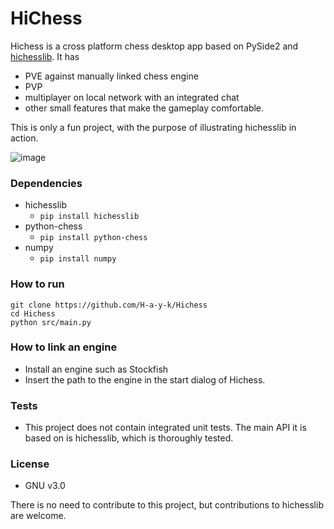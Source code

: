 # HiChess

Hichess is a cross platform chess desktop app based on PySide2 and [hichesslib](https://github.com/H-a-y-k/hichesslib). It has
 - PVE against manually linked chess engine
 - PVP
 - multiplayer on local network with an integrated chat
 - other small features that make the gameplay comfortable.

This is only a fun project, with the purpose of illustrating hichesslib in action. 

![image](https://github.com/H-a-y-k/Hichess/assets/52096477/e1b0a42c-b5c4-410e-abc0-3a0e49870738)

### Dependencies
 - hichesslib
   + `pip install hichesslib`
 - python-chess
   + `pip install python-chess`
 - numpy
   + `pip install numpy`
     
### How to run
```
git clone https://github.com/H-a-y-k/Hichess
cd Hichess
python src/main.py
```

### How to link an engine
 - Install an engine such as Stockfish
 - Insert the path to the engine in the start dialog of Hichess.

### Tests
- This project does not contain integrated unit tests. The main API it is based on is hichesslib, which is thoroughly tested.

### License
 - GNU v3.0

There is no need to contribute to this project, but contributions to hichesslib are welcome.
